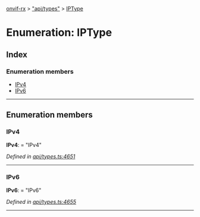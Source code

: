 [onvif-rx](../README.md) > ["api/types"](../modules/_api_types_.md) > [IPType](../enums/_api_types_.iptype.md)

# Enumeration: IPType

## Index

### Enumeration members

* [IPv4](_api_types_.iptype.md#ipv4)
* [IPv6](_api_types_.iptype.md#ipv6)

---

## Enumeration members

<a id="ipv4"></a>

###  IPv4

**IPv4**:  = "IPv4"

*Defined in [api/types.ts:4651](https://github.com/patrickmichalina/onvif-rx/blob/1596479/src/api/types.ts#L4651)*

___
<a id="ipv6"></a>

###  IPv6

**IPv6**:  = "IPv6"

*Defined in [api/types.ts:4655](https://github.com/patrickmichalina/onvif-rx/blob/1596479/src/api/types.ts#L4655)*

___

